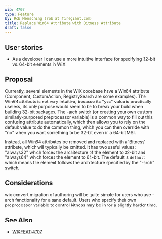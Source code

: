```yaml
---
wip: 4707
type: Feature
by: Rob Mensching (rob at firegiant.com)
title: Replace Win64 Attribute with Bitness Attribute
draft: false
---
```


## User stories

* As a developer I can use a more intuitive interface for specifying 32-bit vs. 64-bit elements in WiX

## Proposal

Currently, several elements in the WiX codebase have a Win64 attribute (Component, CustomAction, RegistrySearch are some examples). The Win64 attribute is not very intuitive, because its "yes" value is practically useless, its only purpose would seem to be to break your build when building 32-bit packages. The -arch switch (or creating your own custom similarly-purposed preprocessor variable) is a common way to fill out this confusing attribute automatically, which then allows you to rely on the default value to do the common thing, which you can then override with "no" when you want something to be 32-bit even in a 64-bit MSI.

Instead, all Win64 attributes be removed and replaced with a 'Bitness' attribute, which will typically be omitted. It has two useful values: "always32" which forces the architecture of the element to 32-bit and "always64" which forces the element to 64-bit. The default is `default` which means the element follows the architecture specified by the "-arch" switch.

## Considerations

wix convert migration of authoring will be quite simple for users who use -arch functionality for a sane default. Users who specify their own preprocessor variable to control bitness may be in for a slightly harder time.

## See Also

* [WIXFEAT:4707][]

[WIXFEAT:4707]: http://wixtoolset.org/issues/4707/
